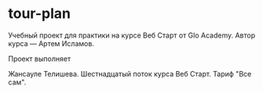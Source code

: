 # tour-plan

Учебный проект для практики на курсе Веб Старт от Glo Academy. Автор курса — Артем Исламов.

Проект выполняет

Жансауле Телишева. Шестнадцатый поток курса Веб Старт. Тариф "Все сам".
